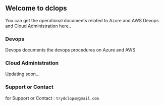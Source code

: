 ## Welcome to dclops

You can get the operational documents related to Azure and AWS Devops and Cloud Administration here..


### Devops

Devops documents the devops procedures on Azure and AWS

### Cloud Administration

Updating soon...

### Support or Contact

for Support or Contact : ``` trydclops@gmail.com ```
